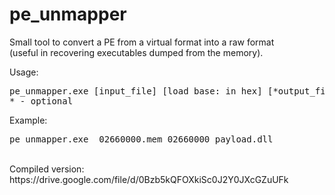 # pe_unmapper
Small tool to convert a PE from a virtual format into a raw format<br/>
(useful in recovering executables dumped from the memory).<br/>

Usage:<br>
<pre>
pe_unmapper.exe [input_file] [load base: in hex] [*output_file]
* - optional
</pre>
Example:</br>
<pre>
pe_unmapper.exe _02660000.mem 02660000 payload.dll
</pre>
<br/>
Compiled version: https://drive.google.com/file/d/0Bzb5kQFOXkiSc0J2Y0JXcGZuUFk <br/>
